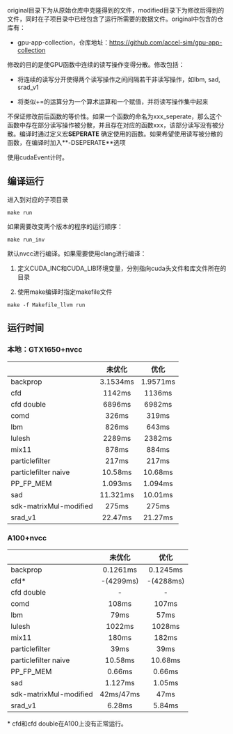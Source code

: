 original目录下为从原始仓库中克隆得到的文件，modified目录下为修改后得到的文件，同时在子项目录中已经包含了运行所需要的数据文件。original中包含的仓库有：

* gpu-app-collection，仓库地址：<a href="https://github.com/accel-sim/gpu-app-collection">https://github.com/accel-sim/gpu-app-collection</a>

修改的目的是使GPU函数中连续的读写操作变得分散。修改包括：

* 将连续的读写分开使得两个读写操作之间间隔若干非读写操作，如lbm, sad, srad_v1

* 将类似+=的运算分为一个算术运算和一个赋值，并将读写操作集中起来

不保证修改前后函数的等价性。如果一个函数的命名为xxx_seperate，那么这个函数中存在部分读写操作被分散，并且存在对应的函数xxx，该部分读写没有被分散。编译时通过定义宏**SEPERATE** 确定使用的函数。如果希望使用读写被分散的函数，在编译时加入**\-DSEPERATE**选项

使用cudaEvent计时。

## 编译运行

进入到对应的子项目录

```
make run
```

如果需要改变两个版本的程序的运行顺序：

```
make run_inv
```

默认nvcc进行编译。如果需要使用clang进行编译：

1. 定义CUDA_INC和CUDA_LIB环境变量，分别指向cuda头文件和库文件所在的目录

2. 使用make编译时指定makefile文件

  ```
  make -f Makefile_llvm run
  ```

   

## 运行时间

### 本地：GTX1650+nvcc

|                        | 未优化      | 优化       |
| ---------------------- |:--------:|:--------:|
| backprop               | 3.1534ms | 1.9571ms |
| cfd                    | 1142ms   | 1136ms   |
| cfd double             | 6896ms   | 6982ms   |
| comd                   | 326ms    | 319ms    |
| lbm                    | 826ms    | 643ms    |
| lulesh                 | 2289ms   | 2382ms   |
| mix11                  | 878ms    | 884ms    |
| particlefilter         | 217ms    | 217ms    |
| particlefilter naive   | 10.58ms  | 10.68ms  |
| PP_FP_MEM              | 1.093ms  | 1.094ms  |
| sad                    | 11.321ms | 10.01ms  |
| sdk-matrixMul-modified | 275ms    | 275ms    |
| srad_v1                | 22.47ms  | 21.27ms  |

### A100+nvcc

|                        | 未优化       | 优化        |
| ---------------------- |:---------:|:---------:|
| backprop               | 0.1261ms  | 0.1245ms  |
| cfd*                   | -(4299ms) | -(4288ms) |
| cfd double             | -         | -         |
| comd                   | 108ms     | 107ms     |
| lbm                    | 79ms      | 57ms      |
| lulesh                 | 1022ms    | 1028ms    |
| mix11                  | 180ms     | 182ms     |
| particlefilter         | 39ms      | 39ms      |
| particlefilter naive   | 10.58ms   | 10.68ms   |
| PP_FP_MEM              | 0.66ms    | 0.66ms    |
| sad                    | 1.127ms   | 1.05ms    |
| sdk-matrixMul-modified | 42ms/47ms | 47ms      |
| srad_v1                | 6.28ms    | 5.84ms    |

\* cfd和cfd double在A100上没有正常运行。
